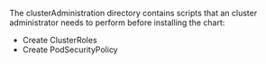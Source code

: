 The clusterAdministration directory contains scripts that an cluster administrator needs to perform before installing the chart:

* Create ClusterRoles
* Create PodSecurityPolicy

